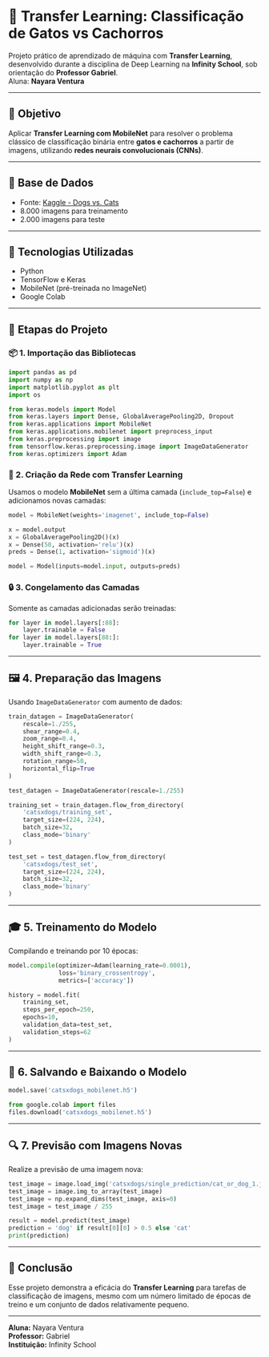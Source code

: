 
# 🧠 Transfer Learning: Classificação de Gatos vs Cachorros

Projeto prático de aprendizado de máquina com **Transfer Learning**, desenvolvido durante a disciplina de Deep Learning na **Infinity School**, sob orientação do **Professor Gabriel**.  
Aluna: **Nayara Ventura**

---

## 🎯 Objetivo

Aplicar **Transfer Learning com MobileNet** para resolver o problema clássico de classificação binária entre **gatos e cachorros** a partir de imagens, utilizando **redes neurais convolucionais (CNNs)**.

---

## 📁 Base de Dados

- Fonte: [Kaggle - Dogs vs. Cats](https://www.kaggle.com/c/dogs-vs-cats)
- 8.000 imagens para treinamento
- 2.000 imagens para teste

---

## 🔧 Tecnologias Utilizadas

- Python
- TensorFlow e Keras
- MobileNet (pré-treinada no ImageNet)
- Google Colab

---

## 🚀 Etapas do Projeto

### 📦 1. Importação das Bibliotecas

```python
import pandas as pd
import numpy as np
import matplotlib.pyplot as plt
import os

from keras.models import Model
from keras.layers import Dense, GlobalAveragePooling2D, Dropout
from keras.applications import MobileNet
from keras.applications.mobilenet import preprocess_input
from keras.preprocessing import image
from tensorflow.keras.preprocessing.image import ImageDataGenerator
from keras.optimizers import Adam
```

### 🧠 2. Criação da Rede com Transfer Learning

Usamos o modelo **MobileNet** sem a última camada (`include_top=False`) e adicionamos novas camadas:

```python
model = MobileNet(weights='imagenet', include_top=False)

x = model.output
x = GlobalAveragePooling2D()(x)
x = Dense(50, activation='relu')(x)
preds = Dense(1, activation='sigmoid')(x)

model = Model(inputs=model.input, outputs=preds)
```

### 🔒 3. Congelamento das Camadas

Somente as camadas adicionadas serão treinadas:

```python
for layer in model.layers[:88]:
    layer.trainable = False
for layer in model.layers[88:]:
    layer.trainable = True
```

---

## 🖼️ 4. Preparação das Imagens

Usando `ImageDataGenerator` com aumento de dados:

```python
train_datagen = ImageDataGenerator(
    rescale=1./255,
    shear_range=0.4,
    zoom_range=0.4,
    height_shift_range=0.3,
    width_shift_range=0.3,
    rotation_range=50,
    horizontal_flip=True
)

test_datagen = ImageDataGenerator(rescale=1./255)

training_set = train_datagen.flow_from_directory(
    'catsxdogs/training_set',
    target_size=(224, 224),
    batch_size=32,
    class_mode='binary'
)

test_set = test_datagen.flow_from_directory(
    'catsxdogs/test_set',
    target_size=(224, 224),
    batch_size=32,
    class_mode='binary'
)
```

---

## 🎓 5. Treinamento do Modelo

Compilando e treinando por 10 épocas:

```python
model.compile(optimizer=Adam(learning_rate=0.0001),
              loss='binary_crossentropy',
              metrics=['accuracy'])

history = model.fit(
    training_set,
    steps_per_epoch=250,
    epochs=10,
    validation_data=test_set,
    validation_steps=62
)
```

---

## 💾 6. Salvando e Baixando o Modelo

```python
model.save('catsxdogs_mobilenet.h5')

from google.colab import files
files.download('catsxdogs_mobilenet.h5')
```

---

## 🔍 7. Previsão com Imagens Novas

Realize a previsão de uma imagem nova:

```python
test_image = image.load_img('catsxdogs/single_prediction/cat_or_dog_1.jpg', target_size=(224, 224))
test_image = image.img_to_array(test_image)
test_image = np.expand_dims(test_image, axis=0)
test_image = test_image / 255

result = model.predict(test_image)
prediction = 'dog' if result[0][0] > 0.5 else 'cat'
print(prediction)
```

---

## 📌 Conclusão

Esse projeto demonstra a eficácia do **Transfer Learning** para tarefas de classificação de imagens, mesmo com um número limitado de épocas de treino e um conjunto de dados relativamente pequeno.

---

**Aluna:** Nayara Ventura  
**Professor:** Gabriel  
**Instituição:** Infinity School

